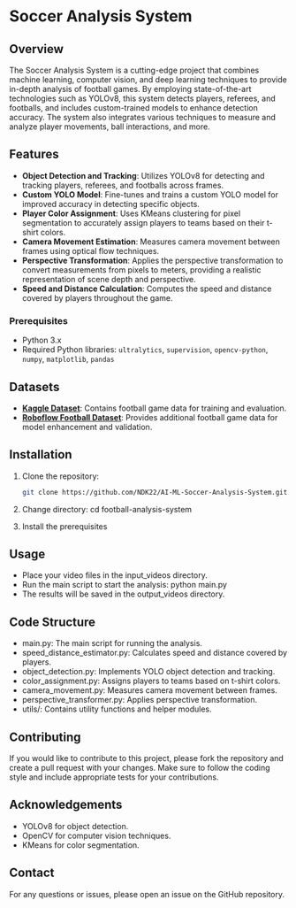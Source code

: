 # Soccer Analysis System

## Overview
The Soccer Analysis System is a cutting-edge project that combines machine learning, computer vision, and deep learning techniques to provide in-depth analysis of football games. By employing state-of-the-art technologies such as YOLOv8, this system detects players, referees, and footballs, and includes custom-trained models to enhance detection accuracy. The system also integrates various techniques to measure and analyze player movements, ball interactions, and more.

## Features
- **Object Detection and Tracking**: Utilizes YOLOv8 for detecting and tracking players, referees, and footballs across frames.
- **Custom YOLO Model**: Fine-tunes and trains a custom YOLO model for improved accuracy in detecting specific objects.
- **Player Color Assignment**: Uses KMeans clustering for pixel segmentation to accurately assign players to teams based on their t-shirt colors.
- **Camera Movement Estimation**: Measures camera movement between frames using optical flow techniques.
- **Perspective Transformation**: Applies the perspective transformation to convert measurements from pixels to meters, providing a realistic representation of scene depth and perspective.
- **Speed and Distance Calculation**: Computes the speed and distance covered by players throughout the game.

### Prerequisites
- Python 3.x
- Required Python libraries: `ultralytics`, `supervision`, `opencv-python`, `numpy`, `matplotlib`, `pandas`

## Datasets
- **[Kaggle Dataset](https://www.kaggle.com/competitions/dfl-bundesliga-data-shootout/data?select=clips)**: Contains football game data for training and evaluation.
- **[Roboflow Football Dataset](https://universe.roboflow.com/roboflow-jvuqo/football-players-detection-3zvbc/dataset/1)**: Provides additional football game data for model enhancement and validation.

## Installation
1. Clone the repository:
   ```bash
   git clone https://github.com/NDK22/AI-ML-Soccer-Analysis-System.git

2. Change directory:
cd football-analysis-system

3. Install the prerequisites

## Usage
- Place your video files in the input_videos directory.
- Run the main script to start the analysis: python main.py
- The results will be saved in the output_videos directory.

## Code Structure
- main.py: The main script for running the analysis.
- speed_distance_estimator.py: Calculates speed and distance covered by players.
- object_detection.py: Implements YOLO object detection and tracking.
- color_assignment.py: Assigns players to teams based on t-shirt colors.
- camera_movement.py: Measures camera movement between frames.
- perspective_transformer.py: Applies perspective transformation.
- utils/: Contains utility functions and helper modules.

## Contributing
If you would like to contribute to this project, please fork the repository and create a pull request with your changes. Make sure to follow the coding style and include appropriate tests for your contributions.

## Acknowledgements
- YOLOv8 for object detection.
- OpenCV for computer vision techniques.
- KMeans for color segmentation.

## Contact
For any questions or issues, please open an issue on the GitHub repository.
